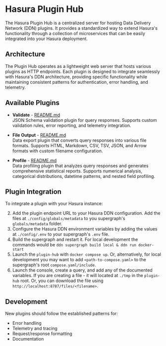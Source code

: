 # Hasura Plugin Hub

The Hasura Plugin Hub is a centralized server for hosting Data Delivery Network (DDN) plugins. It provides a standardized way to extend Hasura's functionality through a collection of microservices that can be easily integrated into your Hasura deployment.

## Architecture
The Plugin Hub operates as a lightweight web server that hosts various plugins as HTTP endpoints. Each plugin is designed to integrate seamlessly with Hasura's DDN architecture, providing specific functionality while maintaining consistent patterns for authentication, error handling, and telemetry.

## Available Plugins

* **Validate** - [README.md](src/plugins/validate/README.md)  
  JSON Schema validation plugin for query responses. Supports custom validation rules, error reporting, and telemetry integration.

* **File Output** - [README.md](src/plugins/file/README.md)  
  Data export plugin that converts query responses into various file formats. Supports HTML, Markdown, CSV, TSV, JSON, and Arrow formats with custom filename configuration.

* **Profile** - [README.md](src/plugins/profile/README.md)  
  Data profiling plugin that analyzes query responses and generates comprehensive statistical reports. Supports numerical analysis, categorical distributions, datetime patterns, and nested field profiling.

## Plugin Integration
To integrate a plugin with your Hasura instance:

2. Add the plugin endpoint URL to your Hasura DDN configuration. Add the files at `./config/globals/metadata` to you supergraph's `globals/metadata` folder.
2. Configure the Hasura DDN environment variables by adding the values at `./config/.env` to your supergraph's `.env` file.
3. Build the supergraph and restart it. For local development the commands would be ```ddn supergraph build local & ddn run docker-start```
4. Launch the `plugin-hub` with `docker compose up`. Or, alternatively, for local development you may want to add `<path-to-compose.yaml>` to the supergraph's root `compose.yaml/include`.
5. Launch the console, create a query, and add any of the documented variables. If you are creating a file - it will located at `./tmp` in the `plugin-hub` root. Or, you can download the file using `http://localhost:8787/files/<filename>`.

## Development
New plugins should follow the established patterns for:
- Error handling
- Telemetry and tracing
- Request/response formatting
- Documentation
